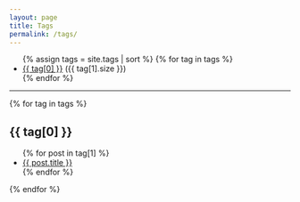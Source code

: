 ```yaml
---
layout: page
title: Tags
permalink: /tags/
---
```


<ul>
  {% assign tags = site.tags | sort %}
  {% for tag in tags %}
    <li>
      <a href="#{{ tag[0] | slugify }}">{{ tag[0] }}</a> ({{ tag[1].size }})
    </li>
  {% endfor %}
</ul>

<hr>

{% for tag in tags %}
  <h2 id="{{ tag[0] | slugify }}">{{ tag[0] }}</h2>
  <ul>
    {% for post in tag[1] %}
      <li><a href="{{ post.url | relative_url }}">{{ post.title }}</a></li>
    {% endfor %}
  </ul>
{% endfor %}
